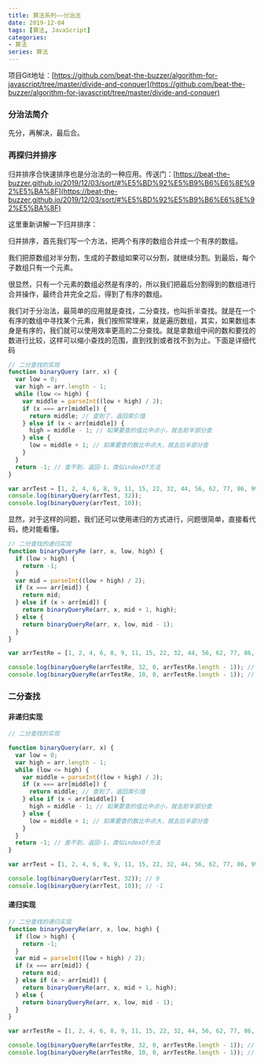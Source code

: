 ```yaml
---
title: 算法系列——分治法
date: 2019-12-04
tags: [算法, JavaScript]
categories: 
- 算法
series: 算法
---
```


项目Git地址：[https://github.com/beat-the-buzzer/algorithm-for-javascript/tree/master/divide-and-conquer](https://github.com/beat-the-buzzer/algorithm-for-javascript/tree/master/divide-and-conquer)

### 分治法简介

先分，再解决，最后合。

### 再探归并排序

归并排序合快速排序也是分治法的一种应用。传送门：[https://beat-the-buzzer.github.io/2019/12/03/sort/#%E5%BD%92%E5%B9%B6%E6%8E%92%E5%BA%8F](https://beat-the-buzzer.github.io/2019/12/03/sort/#%E5%BD%92%E5%B9%B6%E6%8E%92%E5%BA%8F)

这里重新讲解一下归并排序：

归并排序，首先我们写一个方法，把两个有序的数组合并成一个有序的数组。

我们把原数组对半分割，生成的子数组如果可以分割，就继续分割。到最后，每个子数组只有一个元素。

很显然，只有一个元素的数组必然是有序的，所以我们把最后分割得到的数组进行合并操作，最终合并完全之后，得到了有序的数组。

我们对于分治法，最简单的应用就是查找，二分查找，也叫折半查找。就是在一个有序的数组中寻找某个元素，我们按照常理来，就是遍历数组，其实，如果数组本身是有序的，我们就可以使用效率更高的二分查找。就是拿数组中间的数和要找的数进行比较，这样可以缩小查找的范围，直到找到或者找不到为止。下面是详细代码

```js
// 二分查找的实现
function binaryQuery (arr, x) {
  var low = 0;
  var high = arr.length - 1;
  while (low <= high) {
    var middle = parseInt((low + high) / 2);
    if (x === arr[middle]) {
      return middle; // 查到了，返回索引值
    } else if (x < arr[middle]) {
      high = middle - 1; // 如果要查的值比中点小，就去前半部分查
    } else {
      low = middle + 1; // 如果要查的数比中点大，就去后半部分查
    }
  }
  return -1; // 查不到，返回-1，类似indexOf方法
}

var arrTest = [1, 2, 4, 6, 8, 9, 11, 15, 22, 32, 44, 56, 62, 77, 86, 99, 100];
console.log(binaryQuery(arrTest, 32));
console.log(binaryQuery(arrTest, 10));
```

显然，对于这样的问题，我们还可以使用递归的方式进行，问题很简单，直接看代码，绝对能看懂。

```js
// 二分查找的递归实现
function binaryQueryRe (arr, x, low, high) {
  if (low > high) {
    return -1;
  }
  var mid = parseInt((low + high) / 2);
  if (x === arr[mid]) {
    return mid;
  } else if (x > arr[mid]) {
    return binaryQueryRe(arr, x, mid + 1, high);
  } else {
    return binaryQueryRe(arr, x, low, mid - 1);
  }
}

var arrTestRe = [1, 2, 4, 6, 8, 9, 11, 15, 22, 32, 44, 56, 62, 77, 86, 99, 100];

console.log(binaryQueryRe(arrTestRe, 32, 0, arrTestRe.length - 1)); // 9
console.log(binaryQueryRe(arrTestRe, 10, 0, arrTestRe.length - 1)); // -1
```

### 二分查找

#### 非递归实现

```js
// 二分查找的实现

function binaryQuery(arr, x) {
  var low = 0;
  var high = arr.length - 1;
  while (low <= high) {
    var middle = parseInt((low + high) / 2);
    if (x === arr[middle]) {
      return middle; // 查到了，返回索引值
    } else if (x < arr[middle]) {
      high = middle - 1; // 如果要查的值比中点小，就去前半部分查
    } else {
      low = middle + 1; // 如果要查的数比中点大，就去后半部分查
    }
  }
  return -1; // 差不到，返回-1，类似indexOf方法
}

var arrTest = [1, 2, 4, 6, 8, 9, 11, 15, 22, 32, 44, 56, 62, 77, 86, 99, 100];

console.log(binaryQuery(arrTest, 32)); // 9
console.log(binaryQuery(arrTest, 10)); // -1
```

#### 递归实现

```js
// 二分查找的递归实现
function binaryQueryRe(arr, x, low, high) {
  if (low > high) {
    return -1;
  }
  var mid = parseInt((low + high) / 2);
  if (x === arr[mid]) {
    return mid;
  } else if (x > arr[mid]) {
    return binaryQueryRe(arr, x, mid + 1, high);
  } else {
    return binaryQueryRe(arr, x, low, mid - 1);
  }
}

var arrTestRe = [1, 2, 4, 6, 8, 9, 11, 15, 22, 32, 44, 56, 62, 77, 86, 99, 100];

console.log(binaryQueryRe(arrTestRe, 32, 0, arrTestRe.length - 1)); // 9
console.log(binaryQueryRe(arrTestRe, 10, 0, arrTestRe.length - 1)); // -1
```
